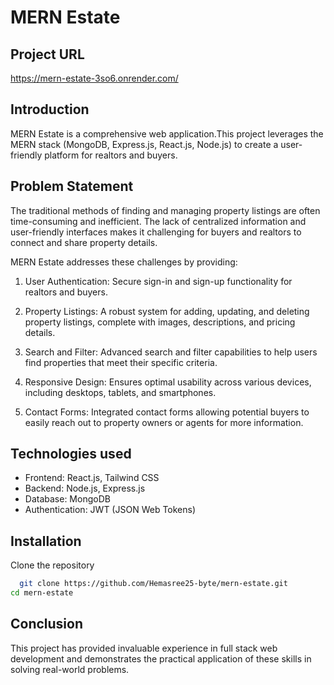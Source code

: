 
# MERN Estate


## Project URL
https://mern-estate-3so6.onrender.com/

## Introduction

MERN Estate is a comprehensive web application.This project leverages the MERN stack (MongoDB, Express.js, React.js, Node.js) to create a user-friendly platform for realtors and buyers.

## Problem Statement
The traditional methods of finding and managing property listings are often time-consuming and inefficient. The lack of centralized information and user-friendly interfaces makes it challenging for buyers and realtors to connect and share property details.

MERN Estate addresses these challenges by providing:

1. User Authentication: Secure sign-in and sign-up functionality for realtors and buyers.

2. Property Listings: A robust system for adding, updating, and deleting property listings, complete with images, descriptions, and pricing details.

3. Search and Filter: Advanced search and filter capabilities to help users find properties that meet their specific criteria.

4. Responsive Design: Ensures optimal usability across various devices, including desktops, tablets, and smartphones.

5. Contact Forms: Integrated contact forms allowing potential buyers to easily reach out to property owners or agents for more information.

## Technologies used

- Frontend: React.js, Tailwind CSS
- Backend: Node.js, Express.js
- Database: MongoDB
- Authentication: JWT (JSON Web Tokens)





## Installation

Clone the repository

```bash
  git clone https://github.com/Hemasree25-byte/mern-estate.git
cd mern-estate
```
    
## Conclusion

This project has provided invaluable experience in full stack web development and demonstrates the practical application of these skills in solving real-world problems.

